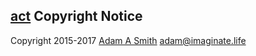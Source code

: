 ## [act](https://github.com/imaginate/act) Copyright Notice

Copyright 2015-2017 [Adam A Smith](https://imaginate.life) <adam@imaginate.life>

